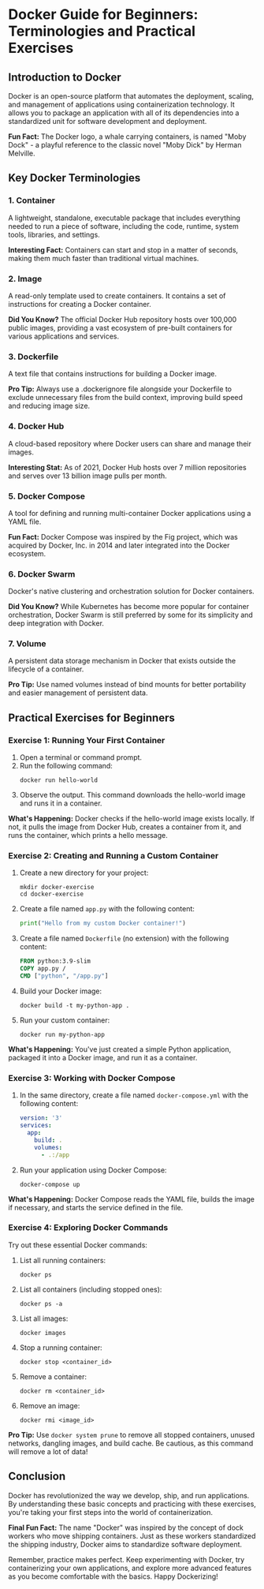 # Docker Guide for Beginners: Terminologies and Practical Exercises

## Introduction to Docker

Docker is an open-source platform that automates the deployment, scaling, and management of applications using containerization technology. It allows you to package an application with all of its dependencies into a standardized unit for software development and deployment.

**Fun Fact:** The Docker logo, a whale carrying containers, is named "Moby Dock" - a playful reference to the classic novel "Moby Dick" by Herman Melville.

## Key Docker Terminologies

### 1. Container
A lightweight, standalone, executable package that includes everything needed to run a piece of software, including the code, runtime, system tools, libraries, and settings.

**Interesting Fact:** Containers can start and stop in a matter of seconds, making them much faster than traditional virtual machines.

### 2. Image
A read-only template used to create containers. It contains a set of instructions for creating a Docker container.

**Did You Know?** The official Docker Hub repository hosts over 100,000 public images, providing a vast ecosystem of pre-built containers for various applications and services.

### 3. Dockerfile
A text file that contains instructions for building a Docker image.

**Pro Tip:** Always use a .dockerignore file alongside your Dockerfile to exclude unnecessary files from the build context, improving build speed and reducing image size.

### 4. Docker Hub
A cloud-based repository where Docker users can share and manage their images.

**Interesting Stat:** As of 2021, Docker Hub hosts over 7 million repositories and serves over 13 billion image pulls per month.

### 5. Docker Compose
A tool for defining and running multi-container Docker applications using a YAML file.

**Fun Fact:** Docker Compose was inspired by the Fig project, which was acquired by Docker, Inc. in 2014 and later integrated into the Docker ecosystem.

### 6. Docker Swarm
Docker's native clustering and orchestration solution for Docker containers.

**Did You Know?** While Kubernetes has become more popular for container orchestration, Docker Swarm is still preferred by some for its simplicity and deep integration with Docker.

### 7. Volume
A persistent data storage mechanism in Docker that exists outside the lifecycle of a container.

**Pro Tip:** Use named volumes instead of bind mounts for better portability and easier management of persistent data.

## Practical Exercises for Beginners

### Exercise 1: Running Your First Container

1. Open a terminal or command prompt.
2. Run the following command:
   ```
   docker run hello-world
   ```
3. Observe the output. This command downloads the hello-world image and runs it in a container.

**What's Happening:** Docker checks if the hello-world image exists locally. If not, it pulls the image from Docker Hub, creates a container from it, and runs the container, which prints a hello message.

### Exercise 2: Creating and Running a Custom Container

1. Create a new directory for your project:
   ```
   mkdir docker-exercise
   cd docker-exercise
   ```

2. Create a file named `app.py` with the following content:
   ```python
   print("Hello from my custom Docker container!")
   ```

3. Create a file named `Dockerfile` (no extension) with the following content:
   ```dockerfile
   FROM python:3.9-slim
   COPY app.py /
   CMD ["python", "/app.py"]
   ```

4. Build your Docker image:
   ```
   docker build -t my-python-app .
   ```

5. Run your custom container:
   ```
   docker run my-python-app
   ```

**What's Happening:** You've just created a simple Python application, packaged it into a Docker image, and run it as a container.

### Exercise 3: Working with Docker Compose

1. In the same directory, create a file named `docker-compose.yml` with the following content:
   ```yaml
   version: '3'
   services:
     app:
       build: .
       volumes:
         - .:/app
   ```

2. Run your application using Docker Compose:
   ```
   docker-compose up
   ```

**What's Happening:** Docker Compose reads the YAML file, builds the image if necessary, and starts the service defined in the file.

### Exercise 4: Exploring Docker Commands

Try out these essential Docker commands:

1. List all running containers:
   ```
   docker ps
   ```

2. List all containers (including stopped ones):
   ```
   docker ps -a
   ```

3. List all images:
   ```
   docker images
   ```

4. Stop a running container:
   ```
   docker stop <container_id>
   ```

5. Remove a container:
   ```
   docker rm <container_id>
   ```

6. Remove an image:
   ```
   docker rmi <image_id>
   ```

**Pro Tip:** Use `docker system prune` to remove all stopped containers, unused networks, dangling images, and build cache. Be cautious, as this command will remove a lot of data!

## Conclusion

Docker has revolutionized the way we develop, ship, and run applications. By understanding these basic concepts and practicing with these exercises, you're taking your first steps into the world of containerization.

**Final Fun Fact:** The name "Docker" was inspired by the concept of dock workers who move shipping containers. Just as these workers standardized the shipping industry, Docker aims to standardize software deployment.

Remember, practice makes perfect. Keep experimenting with Docker, try containerizing your own applications, and explore more advanced features as you become comfortable with the basics. Happy Dockerizing!
